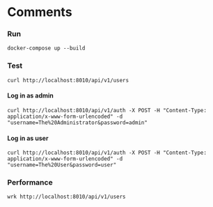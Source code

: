 # Comments

### Run

```
docker-compose up --build
```

### Test

```
curl http://localhost:8010/api/v1/users
```

#### Log in as admin

```
curl http://localhost:8010/api/v1/auth -X POST -H "Content-Type: application/x-www-form-urlencoded" -d "username=The%20Administrator&password=admin"
```

#### Log in as user

```
curl http://localhost:8010/api/v1/auth -X POST -H "Content-Type: application/x-www-form-urlencoded" -d "username=The%20User&password=user"
```

### Performance

```
wrk http://localhost:8010/api/v1/users
```
